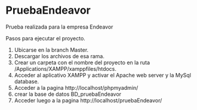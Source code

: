 # PruebaEndeavor
Prueba realizada para la empresa Endeavor

Pasos para ejecutar el proyecto.
1. Ubicarse en la branch Master.
2. Descargar los archivos de esa rama.
3. Crear un carpeta con el nombre del proyecto en la ruta /Applications/XAMPP/xamppfiles/htdocs.
4. Acceder al aplicativo XAMPP y activar el Apache web server y la MySql database.
5. Acceder a la pagina http://localhost/phpmyadmin/
6. crear la base de datos BD_pruebaEndeavor
7. Acceder luego a la pagina http://localhost/pruebaEndeavor/
